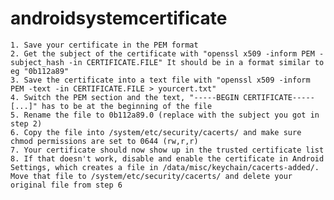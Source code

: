 # androidsystemcertificate
    1. Save your certificate in the PEM format
    2. Get the subject of the certificate with "openssl x509 -inform PEM -subject_hash -in CERTIFICATE.FILE" It should be in a format similar to eg "0b112a89"
    3. Save the certificate into a text file with "openssl x509 -inform PEM -text -in CERTIFICATE.FILE > yourcert.txt"
    4. Switch the PEM section and the text, "-----BEGIN CERTIFICATE-----[...]" has to be at the beginning of the file
    5. Rename the file to 0b112a89.0 (replace with the subject you got in step 2)
    6. Copy the file into /system/etc/security/cacerts/ and make sure chmod permissions are set to 0644 (rw,r,r)
    7. Your certificate should now show up in the trusted certificate list
    8. If that doesn't work, disable and enable the certificate in Android Settings, which creates a file in /data/misc/keychain/cacerts-added/. Move that file to /system/etc/security/cacerts/ and delete your original file from step 6
